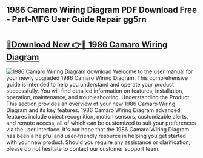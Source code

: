 ## 1986 Camaro Wiring Diagram PDF Download Free - Part-MFG User Guide Repair gg5rn

# <h2><a href="http://dfiaw9f.blite.top/?on=1986+Camaro+Wiring+Diagram">🔗Download New 👉🔴 1986 Camaro Wiring Diagram</a></h2>

[![1986 Camaro Wiring Diagram download](https://i.imgur.com/lujVjoI.png)](http://dfiaw9f.blite.top/?on=1986+Camaro+Wiring+Diagram)
Welcome to the user manual for your newly upgraded 1986 Camaro Wiring Diagram. This comprehensive guide is intended to help you understand and operate your product successfully. You will find detailed information on features, installation, operation, maintenance, and troubleshooting. Understanding the Product This section provides an overview of your new 1986 Camaro Wiring Diagram and its key features. 1986 Camaro Wiring Diagram advanced features include object recognition, motion sensors, customizable alerts, and remote access, all of which can be customized to suit your preferences via the user interface. It's our hope that the 1986 Camaro Wiring Diagram has been a helpful and user-friendly resource in helping you get started with your new product. Should you require any assistance or clarification, please do not hesitate to contact our customer support team.
